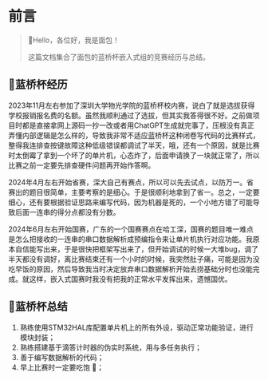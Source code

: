 # 前言

> 🍊Hello，各位好，我是面包！
>
> 这篇文档集合了面包的蓝桥杯嵌入式组的竞赛经历与总结。



## 🍞蓝桥杯经历

​		2023年11月左右参加了深圳大学物光学院的蓝桥杯校内赛，说白了就是选拔获得学校报销报名费的名额。虽然我顺利通过了选拔，但其实我答得很不好。之前做项目时都是直接拿网上源码一抄一改或者用ChatGPT生成就完事了，压根没有真正弄懂内部逻辑是怎么样的，导致我非常不适应蓝桥杯这种闭卷写代码的比赛样式，整得我连排查按键故障这种低级错误都调试了半天，哦，还有一个原因，就是比赛时太倒霉了拿到一个坏了的单片机，心态炸了，后面申请换了一块就正常了，所以比赛之前一定要先排查硬件问题再开始作答啊。

​		2024年4月左右开始省赛，深大自己有赛点，所以可以先去试点，以防万一。省赛出的题目很简单，主要考察的是细心。于是很顺利地拿到了省一。总之，一定要细心，还有要根据验证思路来编写代码，因为机器是死的，一个小地方错了可能导致后面一连串的得分点都没有分数。

​		2024年6月左右开始国赛，广东的一个国赛赛点在哈工深，国赛的题目唯一难点是怎么把接收的一连串的串口数据解析成预编指令来让单片机执行对应功能。我原本自信能写出来，于是很快把框架写出来了，但开始调试的时候一大堆bug，调了半天都没有调好，离比赛结束还有一个小时的时候，我突然肚子痛，可能是因为没吃早饭的原因，然后导致我当时决定放弃串口数据解析开始去捞基础分时也没能完成。就这样，嵌入式国赛时我没有把我的正常水平发挥出来，遗憾国优。



## 🥯蓝桥杯总结

1. 熟练使用STM32HAL库配置单片机上的所有外设，驱动正常功能验证，进行模块封装；
2. 熟练搭建基于滴答计时器的伪实时系统，用与多任务执行；
3. 善于编写数据解析的代码；
4. 早上比赛时一定要吃饱 🥪；
